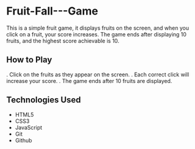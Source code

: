 # Fruit-Fall---Game

This is a simple fruit game, it displays fruits on the screen, and when you click on a fruit, your score increases. 
The game ends after displaying 10 fruits, and the highest score achievable is 10.

## How to Play

. Click on the fruits as they appear on the screen.
. Each correct click will increase your score.
. The game ends after 10 fruits are displayed.

## Technologies Used

- HTML5
- CSS3
- JavaScript
- Git
- Github
